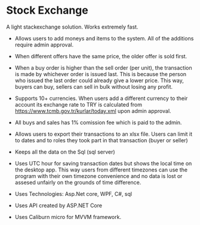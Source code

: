 # Stock Exchange
A light stackexchange solution. Works extremely fast.
- Allows users to add moneys and items to the system. All of the additions require admin approval. 
- When different offers have the same price, the older offer is sold first. 
- When a buy order is higher than the sell order (per unit), the transaction is made by whichever order is issued last. This is because the person who issued the last order could already give a lower price. This way, buyers can buy, sellers can sell in bulk without losing any profit. 

- Supports 10+ currencies. When users add a different currency to their account its exchange rate to TRY is calculated from https://www.tcmb.gov.tr/kurlar/today.xml upon admin approval. 
- All buys and sales has 1% comission fee which is paid to the admin.
- Allows users to export their transactions to an xlsx file. Users can limit it to dates and to roles they took part in that transaction (buyer or seller)
- Keeps all the data on the Sql (sql server)
- Uses UTC hour for saving transaction dates but shows the local time on the desktop app. This way users from different timezones can use the program with their own timezone convenience and no data is lost or assesed unfairly on the grounds of time difference. 
- Uses Technologies: Asp.Net core, WPF, C#, sql
- Uses API created by ASP.NET Core 
- Uses Caliburn micro for MVVM framework. 


